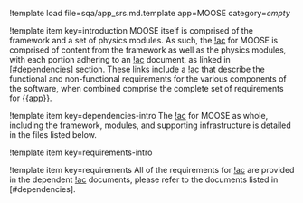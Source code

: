 !template load file=sqa/app_srs.md.template app=MOOSE category=_empty_

!template item key=introduction
MOOSE itself is comprised of the framework and a set of physics modules. As such, the [!ac](SRS)
for MOOSE is comprised of content from the framework as well as the physics modules, with each
portion adhering to an [!ac](SRS) document, as linked in [#dependencies] section. These links
include a [!ac](SRS) that describe the functional and non-functional requirements for the various
components of the software, when combined comprise the complete set of requirements for {{app}}.

!template item key=dependencies-intro
The [!ac](SRS) for MOOSE as whole, including the framework, modules, and supporting infrastructure
is detailed in the files listed below.

!template item key=requirements-intro

!template item key=requirements
All of the requirements for [!ac](MOOSE) are provided in the dependent [!ac](SRS) documents, please
refer to the documents listed in [#dependencies].
